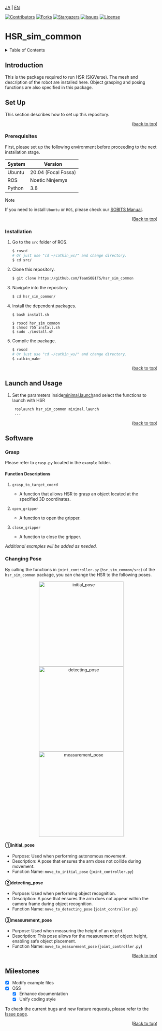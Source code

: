 <a name="readme-top"></a>

[JA](README.md) | [EN](README.en.md)

[![Contributors][contributors-shield]][contributors-url]
[![Forks][forks-shield]][forks-url]
[![Stargazers][stars-shield]][stars-url]
[![Issues][issues-shield]][issues-url]
[![License][license-shield]][license-url]

# HSR_sim_common

<!-- 目次 -->
<details>
  <summary>Table of Contents</summary>
  <ol>
    <li>
      <a href="#Introduction">Introduction</a>
    </li>
    <li>
      <a href="#Set Up">Set Up</a>
      <ul>
        <li><a href="#prerequisites">prerequisites</a></li>
        <li><a href="#installation">installation</a></li>
      </ul>
    </li>
    <li>
    　<a href="#launch-and-usage">launch-and-usage</a>
      <ul>
        <li><a href="#Launch">Launch</a></li>
      </ul>
    </li>
    <li>
    　<a href="#SoftWere">SoftWere</a>
      <ul>
        <li><a href="#Grasp">Grasp</a></li>
        <li><a href="#Change Pose">Change Pose</a></li>
      </ul>
    </li>
    <li><a href="#milestone">milestone</a></li>
    <!-- <li><a href="#contributing">Contributing</a></li> -->
    <!-- <li><a href="#license">License</a></li> -->
    <li><a href="#References">References</a></li>
  </ol>
</details>



<!-- レポジトリの概要 -->
## Introduction

This is the package required to run HSR (SIGVerse).
The mesh and description of the robot are installed here. Object grasping and posing functions are also specified in this package.


<!-- セットアップ -->
## Set Up

This section describes how to set up this repository.

<p align="right">(<a href="#readme-top">back to top</a>)</p>


### Prerequisites

First, please set up the following environment before proceeding to the next installation stage.

| System  | Version |
| ------------- | ------------- |
| Ubuntu | 20.04 (Focal Fossa) |
| ROS | Noetic Ninjemys |
| Python | 3.8 |

> [!NOTE]
> If you need to install `Ubuntu` or `ROS`, please check our [SOBITS Manual](https://github.com/TeamSOBITS/sobits_manual#%E9%96%8B%E7%99%BA%E7%92%B0%E5%A2%83%E3%81%AB%E3%81%A4%E3%81%84%E3%81%A6).


<p align="right">(<a href="#readme-top">Back to top</a>)</p>


### Installation

1. Go to the `src` folder of ROS.
   ```sh
   $ roscd
   # Or just use "cd ~/catkin_ws/" and change directory.
   $ cd src/
   ```
2. Clone this repository.
   ```sh
   $ git clone https://github.com/TeamSOBITS/hsr_sim_common
   ```
3. Navigate into the repository.
   ```sh
   $ cd hsr_sim_common/
   ```
4. Install the dependent packages.
   ```sh
   $ bash install.sh
   ```

    ```bash:
    $ roscd hsr_sim_common
    $ chmod 755 install.sh
    $ sudo ./install.sh
    ```

5. Compile the package.
   ```sh
   $ roscd
   # Or just use "cd ~/catkin_ws/" and change directory.
   $ catkin_make
   ```

<p align="right">(<a href="#readme-top">back to top</a>)</p>

<!-- 実行・操作方法 -->
## Launch and Usage

1. Set the parameters inside[minimal.launch](hsr_sim_common/launch/minimal.launch)and select the functions to launch with HSR
   ```xml
    roslaunch hsr_sim_common minimal.launch
    ...
   ```

<p align="right">(<a href="#readme-top">back to top</a>)</p>


## Software

### Grasp
Please refer to `grasp.py` located in the `example` folder.

#### Function Descriptions

1. `grasp_to_target_coord`
   - A function that allows HSR to grasp an object located at the specified 3D coordinates.

2. `open_gripper`
   - A function to open the gripper.

3. `close_gripper`
   - A function to close the gripper.

*Additional examples will be added as needed.*

### Changing Pose
By calling the functions in `joint_controller.py` (`hsr_sim_common/src`) of the `hsr_sim_common` package, you can change the HSR to the following poses.

<div align="center">
 <p>
    <img src="hsr_sim_common/img/initial.png" title="initial_pose" width="280">
    <img src="hsr_sim_common/img/detect.png" title="detecting_pose" width="280"> 
    <img src="hsr_sim_common/img/measure.png" title="measurement_pose" width="280"> 
 </p>
</div>

#### ①initial_pose
   - Purpose: Used when performing autonomous movement.
   - Description: A pose that ensures the arm does not collide during movement.
   - Function Name: `move_to_initial_pose` (`joint_controller.py`)

#### ②detecting_pose
   - Purpose: Used when performing object recognition.
   - Description: A pose that ensures the arm does not appear within the camera frame during object recognition.
   - Function Name: `move_to_detecting_pose` (`joint_controller.py`)

#### ③measurement_pose
   - Purpose: Used when measuring the height of an object.
   - Description: This pose allows for the measurement of object height, enabling safe object placement.
   - Function Name: `move_to_measurement_pose` (`joint_controller.py`)

<p align="right">(<a href="#readme-top">Back to top</a>)</p>

<!-- Milestones -->
## Milestones

- [x] Modify example files
- [x] OSS
    - [x] Enhance documentation
    - [x] Unify coding style

To check the current bugs and new feature requests, please refer to the [Issue page][issues-url].

<p align="right">(<a href="#readme-top">Back to top</a>)</p>


<!-- CONTRIBUTING -->
<!-- ## Contributing

Contributions are what make the open source community such an amazing place to learn, inspire, and create. Any contributions you make are **greatly appreciated**.

If you have a suggestion that would make this better, please fork the repo and create a pull request. You can also simply open an issue with the tag "enhancement".
Don't forget to give the project a star! Thanks again!

1. Fork the Project
2. Create your Feature Branch (`git checkout -b feature/AmazingFeature`)
3. Commit your Changes (`git commit -m 'Add some AmazingFeature'`)
4. Push to the Branch (`git push origin feature/AmazingFeature`)
5. Open a Pull Request

<p align="right">(<a href="#readme-top">上に戻る</a>)</p> -->


<!-- LICENSE -->
<!-- ## License

Distributed under the MIT License. See `LICENSE.txt` for more NOTErmation.

<p align="right">(<a href="#readme-top">上に戻る</a>)</p> -->


<!-- MARKDOWN LINKS & IMAGES -->
<!-- https://www.markdownguide.org/basic-syntax/#reference-style-links -->
[contributors-shield]: https://img.shields.io/github/contributors/TeamSOBITS/hsr_sim_common.svg?style=for-the-badge
[contributors-url]: https://github.com/TeamSOBITS/hsr_sim_common/graphs/contributors
[forks-shield]: https://img.shields.io/github/forks/TeamSOBITS/hsr_sim_common.svg?style=for-the-badge
[forks-url]: https://github.com/TeamSOBITS/hsr_sim_common/network/members
[stars-shield]: https://img.shields.io/github/stars/TeamSOBITS/hsr_sim_common.svg?style=for-the-badge
[stars-url]: https://github.com/TeamSOBITS/hsr_sim_common/stargazers
[issues-shield]: https://img.shields.io/github/issues/TeamSOBITS/hsr_sim_common.svg?style=for-the-badge
[issues-url]: https://github.com/TeamSOBITS/hsr_sim_common/issues
[license-shield]: https://img.shields.io/github/license/TeamSOBITS/hsr_sim_common.svg?style=for-the-badge
[license-url]: LICENSE

